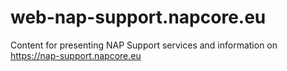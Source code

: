 # web-nap-support.napcore.eu
Content for presenting NAP Support services and information on https://nap-support.napcore.eu
